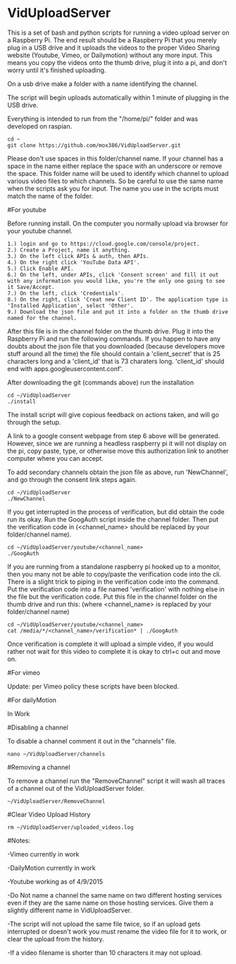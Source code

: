 # VidUploadServer

This is a set of bash and python scripts for running a video upload server on a Raspberry Pi. The end result should be a Raspberry Pi that you merely plug in a USB drive and it uploads the videos to the 
proper Video Sharing website (Youtube, Vimeo, or Dailymotion) without any more input. This means you copy the videos onto the thumb drive, plug it into a pi, and don't worry until it's finished uploading.

On a usb drive make a folder with a name identifying the channel. 

The script will begin uploads automatically within 1 minute of plugging in the USB drive.

Everything is intended to run from the "/home/pi/" folder and was developed on raspian.

	cd ~
	git clone https://github.com/mox386/VidUploadServer.git


Please don't use spaces in this folder/channel name. If your channel has a space in the name either replace the space with an underscore or remove the space. This folder name will be used to identify which 
channel to upload various video files to which channels. So be careful to use the same name when the scripts ask you for input. 
The name you use in the scripts must match the name of the folder.

#For youtube 

Before running install. On the computer you normally upload via browser for your youtube channel. 
	
	1.) login and go to https://cloud.google.com/console/project.
	2.) Create a Project, name it anything.
	3.) On the left click APIs & auth, then APIs.
	4.) On the right click 'YouTube Data API'.
	5.) Click Enable API.
	6.) On the left, under APIs, click 'Consent screen' and fill it out with any information you would like, you're the only one going to see it Save/Accept.
	7.) On the left, click 'Credentials'.
	8.) On the right, click 'Creat new Client ID'. The application type is 'Installed Application', select 'Other'.
	9.) Download the json file and put it into a folder on the thumb drive named for the channel.

After this file is in the channel folder on the thumb drive. Plug it into the Raspberry Pi and run the following commands. If you happen to have any doubts about the json file that you downloaded (because 
developers move stuff around all the time) the file should contain a 'client_secret' that is 25 characters long and a 'client_id' that is 73 charaters long. 'client_id' should end with 
apps.googleusercontent.conf'.

After downloading the git (commands above) run the installation

	cd ~/VidUploadServer
	./install

The install script will give copious feedback on actions taken, and will go through the setup.


A link to a google consent webpage from step 6 above will be generated. However, since we are running a headless raspberry pi it will not display on the pi, copy paste, type, or otherwise move this authorization link to another computer where you can accept.

To add secondary channels obtain the json file as above, run 'NewChannel', and go through the consent link steps again.

	cd ~/VidUploadServer
	./NewChannel

If you get interrupted in the process of verification, but did obtain the code run its okay. Run the GoogAuth script inside the channel folder. Then put the verification code in (<channel_name> should be replaced by your folder/channel name).

	cd ~/VidUploadServer/youtube/<channel_name>
	./GoogAuth

If you are running from a standalone raspberry pi hooked up to a monitor, then you many not be able to copy/paste the verification code into the cli. 
There is a slight trick to piping in the verification code into the command. Put the verification code into a file named 'verification' with nothing else in the file but the verification code. Put this file in the channel folder on the thumb drive and run this: (where <channel_name> is replaced by your folder/channel name)

	cd ~/VidUploadServer/youtube/<channel_name>
	cat /media/*/<channel_name>/verification* | ./GoogAuth

Once verification is complete it will upload a simple video, if you would rather not wait for this video to complete it is okay to ctrl+c out and move on.

#For vimeo

Update: per Vimeo policy these scripts have been blocked.

#For dailyMotion

In Work



#Disabling a channel

To disable a channel comment it out in the "channels" file.

	nano ~/VidUploadServer/channels

#Removing a channel

To remove a channel run the "RemoveChannel" script it will wash all traces of a channel out of the VidUploadServer folder.

	~/VidUploadServer/RemoveChannel

#Clear Video Upload History

	rm ~/VidUploadServer/uploaded_videos.log

#Notes:

-Vimeo currently in work

-DailyMotion currently in work

-Youtube working as of 4/9/2015

-Do Not name a channel the same name on two different hosting services even if they are the same name on those hosting services. Give them a slightly different name in VidUploadServer.

-The script will not upload the same file twice, so if an upload gets interrupted or doesn't work you must rename the video file for it to work, or clear the upload from the history.

-If a video filename is shorter than 10 characters it may not upload.
